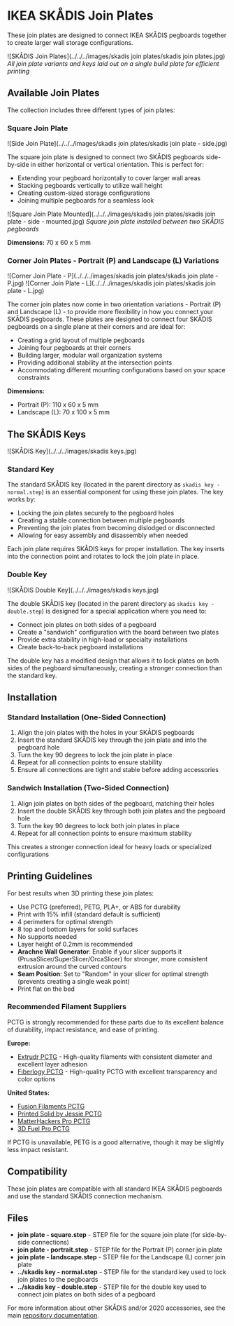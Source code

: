 # IKEA SKÅDIS Join Plates

These join plates are designed to connect IKEA SKÅDIS pegboards together to create larger wall storage configurations.

![SKÅDIS Join Plates](../../../images/skadis join plates/skadis join plates.jpg)
*All join plate variants and keys laid out on a single build plate for efficient printing*

## Available Join Plates

The collection includes three different types of join plates:

### Square Join Plate

![Side Join Plate](../../../images/skadis join plates/skadis join plate - side.jpg)

The square join plate is designed to connect two SKÅDIS pegboards side-by-side in either horizontal or vertical orientation. This is perfect for:

- Extending your pegboard horizontally to cover larger wall areas
- Stacking pegboards vertically to utilize wall height
- Creating custom-sized storage configurations
- Joining multiple pegboards for a seamless look

![Square Join Plate Mounted](../../../images/skadis join plates/skadis join plate - side - mounted.jpg)
*Square join plate installed between two SKÅDIS pegboards*

**Dimensions:** 70 x 60 x 5 mm

### Corner Join Plates - Portrait (P) and Landscape (L) Variations

![Corner Join Plate - P](../../../images/skadis join plates/skadis join plate - P.jpg)
![Corner Join Plate - L](../../../images/skadis join plates/skadis join plate - L.jpg)

The corner join plates now come in two orientation variations - Portrait (P) and Landscape (L) - to provide more flexibility in how you connect your SKÅDIS pegboards. These plates are designed to connect four SKÅDIS pegboards on a single plane at their corners and are ideal for:

- Creating a grid layout of multiple pegboards
- Joining four pegboards at their corners
- Building larger, modular wall organization systems
- Providing additional stability at the intersection points
- Accommodating different mounting configurations based on your space constraints

**Dimensions:**

- Portrait (P): 110 x 60 x 5 mm
- Landscape (L): 70 x 100 x 5 mm

## The SKÅDIS Keys

![SKÅDIS Key](../../../images/skadis keys.jpg)

### Standard Key

The standard SKÅDIS key (located in the parent directory as `skadis key - normal.step`) is an essential component for using these join plates. The key works by:

- Locking the join plates securely to the pegboard holes
- Creating a stable connection between multiple pegboards
- Preventing the join plates from becoming dislodged or disconnected
- Allowing for easy assembly and disassembly when needed

Each join plate requires SKÅDIS keys for proper installation. The key inserts into the connection point and rotates to lock the join plate in place.

### Double Key

![SKÅDIS Double Key](../../../images/skadis keys.jpg)

The double SKÅDIS key (located in the parent directory as `skadis key - double.step`) is designed for a special application where you need to:

- Connect join plates on both sides of a pegboard
- Create a "sandwich" configuration with the board between two plates
- Provide extra stability in high-load or specialty installations
- Create back-to-back pegboard installations

The double key has a modified design that allows it to lock plates on both sides of the pegboard simultaneously, creating a stronger connection than the standard key.

## Installation

### Standard Installation (One-Sided Connection)

1. Align the join plates with the holes in your SKÅDIS pegboards
2. Insert the standard SKÅDIS key through the join plate and into the pegboard hole
3. Turn the key 90 degrees to lock the join plate in place
4. Repeat for all connection points to ensure stability
5. Ensure all connections are tight and stable before adding accessories

### Sandwich Installation (Two-Sided Connection)

1. Align join plates on both sides of the pegboard, matching their holes
2. Insert the double SKÅDIS key through both join plates and the pegboard hole
3. Turn the key 90 degrees to lock both join plates in place
4. Repeat for all connection points to ensure maximum stability  

This creates a stronger connection ideal for heavy loads or specialized configurations

## Printing Guidelines

For best results when 3D printing these join plates:

- Use PCTG (preferred), PETG, PLA+, or ABS for durability
- Print with 15% infill (standard default is sufficient)
- 4 perimeters for optimal strength
- 8 top and bottom layers for solid surfaces
- No supports needed
- Layer height of 0.2mm is recommended
- **Arachne Wall Generator**: Enable if your slicer supports it (PrusaSlicer/SuperSlicer/OrcaSlicer) for stronger, more consistent extrusion around the curved contours
- **Seam Position**: Set to "Random" in your slicer for optimal strength (prevents creating a single weak point)
- Print flat on the bed

### Recommended Filament Suppliers

PCTG is strongly recommended for these parts due to its excellent balance of durability, impact resistance, and ease of printing.

**Europe:**

- [Extrudr PCTG](https://www.extrudr.com/en/inlt/products/pctg/) - High-quality filaments with consistent diameter and excellent layer adhesion
- [Fiberlogy PCTG](https://fiberlogy.com/en/fiberlogy-filaments/pctg/) - High-quality PCTG with excellent transparency and color options

**United States:**

- [Fusion Filaments PCTG](https://www.fusionfilaments.com/shop/category/pctg-24)
- [Printed Solid by Jessie PCTG](https://www.printedsolid.com/collections/1-75mm-filament/material_pctg)
- [MatterHackers Pro PCTG](https://www.matterhackers.com/s/store?q=pctg)
- [3D Fuel Pro PCTG](https://www.3dfuel.com/collections/1-75mm-pro-pctg/)

If PCTG is unavailable, PETG is a good alternative, though it may be slightly less impact resistant.

## Compatibility

These join plates are compatible with all standard IKEA SKÅDIS pegboards and use the standard SKÅDIS connection mechanism.

## Files

- **join plate - square.step** - STEP file for the square join plate (for side-by-side connections)
- **join plate - portrait.step** - STEP file for the Portrait (P) corner join plate
- **join plate - landscape.step** - STEP file for the Landscape (L) corner join plate
- **../skadis key - normal.step** - STEP file for the standard key used to lock join plates to the pegboards
- **../skadis key - double.step** - STEP file for the double key used to connect join plates on both sides of a pegboard

For more information about other SKÅDIS and/or 2020 accessories, see the main [repository documentation](https://github.com/mitselek/ikea-skadis-meets-2020).
